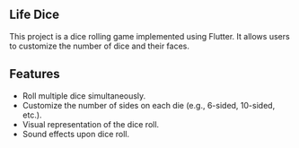 ## Life Dice

This project is a dice rolling game implemented using Flutter. It allows users to customize the number of dice and their faces.

## Features

* Roll multiple dice simultaneously.
* Customize the number of sides on each die (e.g., 6-sided, 10-sided, etc.).
* Visual representation of the dice roll.
* Sound effects upon dice roll.